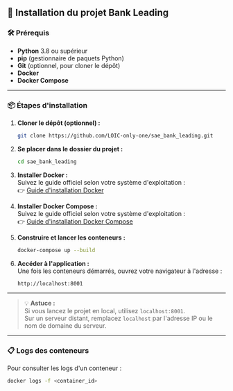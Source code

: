 ## 🚀 Installation du projet Bank Leading

### 🛠️ Prérequis
- **Python** 3.8 ou supérieur
- **pip** (gestionnaire de paquets Python)
- **Git** (optionnel, pour cloner le dépôt)
- **Docker**
- **Docker Compose**

---

### 📦 Étapes d'installation

1. **Cloner le dépôt (optionnel) :**
    ```bash
    git clone https://github.com/LOIC-only-one/sae_bank_leading.git
    ```

2. **Se placer dans le dossier du projet :**
    ```bash
    cd sae_bank_leading
    ```

3. **Installer Docker :**  
    Suivez le guide officiel selon votre système d'exploitation :  
    👉 [Guide d'installation Docker](https://docs.docker.com/get-docker/)

4. **Installer Docker Compose :**  
    Suivez le guide officiel selon votre système d'exploitation :  
    👉 [Guide d'installation Docker Compose](https://docs.docker.com/compose/install/)

5. **Construire et lancer les conteneurs :**
    ```bash
    docker-compose up --build
    ```

6. **Accéder à l'application :**  
    Une fois les conteneurs démarrés, ouvrez votre navigateur à l'adresse :
    ```
    http://localhost:8001
    ```

---

> 💡 **Astuce :**  
> Si vous lancez le projet en local, utilisez `localhost:8001`.  
> Sur un serveur distant, remplacez `localhost` par l'adresse IP ou le nom de domaine du serveur.

---

### 📋 Logs des conteneurs

Pour consulter les logs d'un conteneur :
```bash
docker logs -f <container_id>
```
